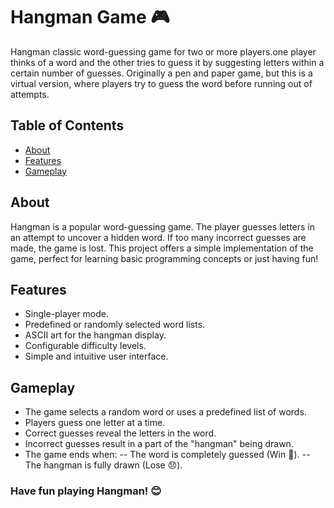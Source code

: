 # Hangman Game 🎮

Hangman classic word-guessing game for two or more players.one player thinks of a word and the other tries to guess it by suggesting letters within a certain number of guesses. Originally a pen and paper game, but this is a virtual version, where players try to guess the word before running out of attempts.

## Table of Contents
- [About](#about)
- [Features](#features)
- [Gameplay](#gameplay)


## About

Hangman is a popular word-guessing game. The player guesses letters in an attempt to uncover a hidden word. If too many incorrect guesses are made, the game is lost. This project offers a simple implementation of the game, perfect for learning basic programming concepts or just having fun!



## Features

- Single-player mode.
- Predefined or randomly selected word lists.
- ASCII art for the hangman display.
- Configurable difficulty levels.
- Simple and intuitive user interface.


## Gameplay
- The game selects a random word or uses a predefined list of words.
- Players guess one letter at a time.
- Correct guesses reveal the letters in the word.
- Incorrect guesses result in a part of the "hangman" being drawn.
- The game ends when:
-- The word is completely guessed (Win 🎉).
-- The hangman is fully drawn (Lose 😞).


### Have fun playing Hangman! 😊
